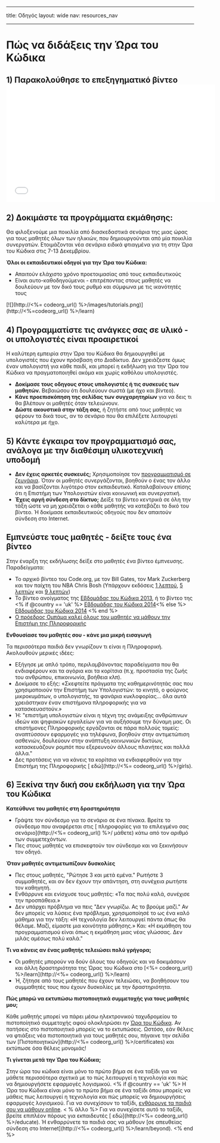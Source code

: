* * *

title: Οδηγός layout: wide nav: resources_nav

* * *

# Πώς να διδάξεις την Ώρα του Κώδικα

## 1) Παρακολούθησε το επεξηγηματικό βίντεο <iframe width="560" height="315" src="//www.youtube.com/embed/tQeSke4hIds" frameborder="0" allowfullscreen></iframe>
## 2) Δοκιμάστε τα προγράμματα εκμάθησης:

Θα φιλοξενούμε μια ποικιλία από διασκεδαστικά σενάρια της μιας ώρας για τους μαθητές όλων των ηλικιών, που δημιουργούνται από μία ποικιλία συνεργατών. Ετοιμάζονται νέα σενάρια ειδικά φτιαγμένα για τη στην Ώρα του Κώδικα στις 7-13 Δεκεμβρίου.

**Όλοι οι εκπαιδευτικοί οδηγοί για την Ώρα του Κώδικα:**

  * Απαιτούν ελάχιστο χρόνο προετοιμασίας από τους εκπαιδευτικούς
  * Είναι αυτο-καθοδηγούμενοι - επιτρέποντας στους μαθητές να δουλεύουν με τον δικό τους ρυθμό και σύμφωνα με τις ικανότητές τους

[![](http://<%= codeorg_url() %>/images/tutorials.png)](http://<%=codeorg_url() %>/learn)

## 4) Προγραμματίστε τις ανάγκες σας σε υλικό - οι υπολογιστές είναι προαιρετικοί

Η καλύτερη εμπειρία στην Ώρα του Κώδικα θα δημιουργηθεί με υπολογιστές που έχουν πρόσβαση στο Διαδίκτυο. Δεν χρειάζεστε όμως έναν υπολογιστή για κάθε παιδί, και μπορεί η εκδήλωση για την Ώρα του Κώδικα να πραγματοποιηθεί ακόμα και χωρίς καθόλου υπολογιστές.

  * **Δοκίμασε τους οδηγους στους υπολογιστές ή τις συσκευές των μαθητών.** Βεβαιώσου ότι δουλεύουν σωστά (με ήχο και βίντεο).
  * **Κάνε προεπισκόπηση της σελίδας των συγχαρητηρίων** για να δεις τι θα βλέπουν οι μαθητές όταν τελειώνουν. 
  * **Δώστε ακουστικά στην τάξη σας**, ή ζητήστε από τους μαθητές να φέρουν τα δικά τους, αν το σενάριο που θα επιλέξετε λειτουργεί καλύτερα με ήχο.

## 5) Κάντε έγκαιρα τον προγραμματισμό σας, ανάλογα με την διαθέσιμη υλικοτεχνική υποδομή

  * **Δεν έχεις αρκετές συσκευές;** Χρησιμοποίησε τον [προγραμματισμό σε ζευγάρια](http://www.ncwit.org/resources/pair-programming-box-power-collaborative-learning). Όταν οι μαθητές συνεργάζονται, βοηθούν ο ένας τον άλλο και να βασίζονται λιγότερο στον εκπαιδευτικό. Καταλαβαίνουν επίσης ότι η Επιστήμη των Υπολογιστών είναι κοινωνική και συνεργατική.
  * **Έχεις αργή σύνδεση στο δίκτυο;** Δείξε τα βίντεο κεντρικά σε όλη την τάξη ώστε να μη χρειάζεται ο κάθε μαθητής να κατεβάζει το δικό του βίντεο. Ή δοκίμασε εκπαιδευτικούς οδηγούς που δεν απαιτούν σύνδεση στο Internet.

## Εμπνεύστε τους μαθητές - δείξτε τους ένα βίντεο

Στην έναρξη της εκδήλωσης δείξε στο μαθητές ένα βίντεο έμπνευσης. Παραδείγματα:

  * Το αρχικό βίντεο του Code.org, με τον Bill Gates, τον Mark Zuckerberg και τον παίχτη του ΝΒΑ Chris Bosh (Υπάρχουν εκδόσεις [1 λεπτού](https://www.youtube.com/watch?v=qYZF6oIZtfc), [5 λεπτών](https://www.youtube.com/watch?v=nKIu9yen5nc) και [9 λεπτών](https://www.youtube.com/watch?v=dU1xS07N-FA))
  * Το βίντεο ανοίγματος της [Εβδομάδας του Κώδικα 2013](https://www.youtube.com/watch?v=FC5FbmsH4fw), ή το βίντεο της <% if @country == 'uk' %> [Εβδομάδας του Κώδικα 2014](https://www.youtube.com/watch?v=96B5-JGA9EQ)<% else %> [Εβδομάδας του Κώδικα 2014](https://www.youtube.com/watch?v=rH7AjDMz_dc&index=2&list=PLzdnOPI1iJNe1WmdkMG-Ca8cLQpdEAL7Q) <% end %>
  * [Ο πρόεδρος Ομπάμα καλεί όλους του μαθητές να μάθουν την Επιστήμη της Πληροφορικής](https://www.youtube.com/watch?v=6XvmhE1J9PY)

**Ενθουσίασε του μαθητές σου - κάνε μια μικρή εισαγωγή**

Τα περισσότερα παιδιά δεν γνωρίζουν τι είναι η Πληροφορική. Ακολουθούν μερικές ιδέες:

  * Εξήγησε με απλό τρόπο, περιλαμβάνοντας παραδείγματα που θα ενδιαφέρουν και τα αγόρια και τα κορίτσια (π.χ. προστασία της ζωής του ανθρώπου, επικοινωνία, βοήθεια κλπ).
  * Δοκίμασε το εξής: «Σκεφτείτε πράγματα της καθημερινότητάς σας που χρησιμοποιούν την Επιστήμη των Υπολογιστών: το κινητό, ο φούρνος μικροκυμάτων, ο υπολογιστής, τα φανάρια κυκλοφορίας... όλα αυτά χρειάστηκαν έναν επιστήμονα πληροφορικής για να κατασκευαστούν.»
  * Ή: "επιστήμη υπολογιστών είναι η τέχνη της ανάμειξης ανθρώπινων ιδεών και ψηφιακών εργαλείων για να αυξήσουμε την δύναμη μας. Οι επιστήμονες Πληροφορικής εργάζονται σε πάρα πολλούς τομείς: αναπτύσσουν εφαρμογές για τηλέφωνα, βοηθούν στην αντιμετώπιση ασθενιών, δουλεύουν στην ανάπτυξη κοινωνικών δικτύων, κατασκευάζουν ρομπότ που εξερευνούν άλλους πλανήτες και πολλά άλλα."
  * Δες προτάσεις για να κάνεις τα κορίτσια να ενδιαφερθούν για την Επιστήμη της Πληροφορικής [ εδώ](http://<%= codeorg_url() %>/girls). 

## 6) Ξεκίνα την δική σου εκδήλωση για την Ώρα του Κώδικα

**Κατεύθυνε του μαθητές στη δραστηριότητα**

  * Γράψτε τον σύνδεσμο για το σενάριο σε ένα πίνακα. Βρείτε το σύνδεσμο που αναφέρεται στις [ πληροφορίες για το επιλεγμένο σας σενάριο](http://<%= codeorg_url() %>/ μάθετε) κάτω από τον αριθμό των συμμετεχόντων. 
  * Πες στους μαθητές να επισκεφτούν τον σύνδεσμο και να ξεκινήσουν τον οδηγό.

**Όταν μαθητές αντιμετωπίζουν δυσκολίες**

  * Πες στους μαθητές, "Ρώτησε 3 και μετά εμένα." Ρωτήστε 3 συμμαθητές, και αν δεν έχουν την απάντηση, στη συνέχεια ρωτήστε τον καθηγητή.
  * Ενθάρρυνε και ενίσχυσε τους μαθητές: «Τα πας πολύ καλά, συνέχισε την προσπάθεια.»
  * Δεν υπάρχει πρόβλημα να πεις "Δεν γνωρίζω. Ας το βρούμε μαζί." Αν δεν μπορείς να λύσεις ένα πρόβλημα, χρησιμοποίησέ το ως ένα καλό μάθημα για την τάξη: «Η τεχνολογία δεν λειτουργεί πάντα όπως θα θέλαμε. Μαζί, είμαστε μια κοινότητα μάθησης.» Και: «Η εκμάθηση του προγραμματισμού είναι όπως η εκμάθηση μιας νέας γλώσσας. Δεν μιλάς αμέσως πολύ καλά."

**Τι να κάνεις αν ένας μαθητής τελειώσει πολύ γρήγορα;**

  * Οι μαθητές μπορούν να δούν όλους του οδηγούς και να δοκιμάσουν και άλλη δραστηριότητα της Ώρας του Κώδικα στο [<%= codeorg_url() %>/learn](http://<%= codeorg_url() %>/learn)
  * Ή, ζήτησε από τους μαθητές που έχουν τελειώσει, να βοηθήσουν του συμμαθητές τους που έχουν δυσκολίες με την δραστηριότητα.

**Πώς μπορώ να εκτυπώσω πιστοποιητικά συμμετοχής για τους μαθητές μου;**

Κάθε μαθητής μπορεί να πάρει μέσω ηλεκτρονικού ταχυδρομείου το πιστοποίητικό συμμετοχής αφού ολοκληρώσει ην [Ώρα του Κώδικα](http://studio.code.org). Αν πατήσεις στο πιστοποιητικό μπορείς να το εκτυπώσεις. Ωστόσο, εάν θέλεις να φτιάξεις νέα πιστοποιητικά για τους μαθητές σου, πήγαινε την σελίδα των [Πιστοποιητικών](http://<%= codeorg_url() %>/certificates) και εκτύπωσε όσα θέλεις μονομιάς!

**Τι γίνεται μετά την Ώρα του Κώδικα;**

Στην ώρα του κώδικα είναι μόνο το πρώτο βήμα σε ένα ταξίδι για να μάθετε περισσότερα σχετικά με το πώς λειτουργεί η τεχνολογία και πώς να δημιουργήσετε εφαρμογές λογισμικού. <% if @country == 'uk' %> Η Ώρα του Κώδικα είναι μόνο το πρώτο βήμα σε ένα ταξίδι όπου μπορείς να μάθεις πως λειτουργεί η τεχνολογία και πώς μπορείς να δημιουργήσεις εφαρμογές λογισμικού. Για να συνεχίσουν το ταξίδι, [ ενθάρρυνε τα παιδιά σου να μάθουν online](http://uk.code.org/learn/beyond). < % άλλο %> Για να συνεχίσετε αυτό το ταξίδι, βρείτε επιπλέον πόρους για εκπαιδευτές [ εδώ](http://<%= codeorg_url() %>/educate). Ή ενθαρρύνετε τα παιδιά σας να μάθουν [σε απευθείας σύνδεση στο Internet](http://<%= codeorg_url() %>/learn/beyond). <% end %>